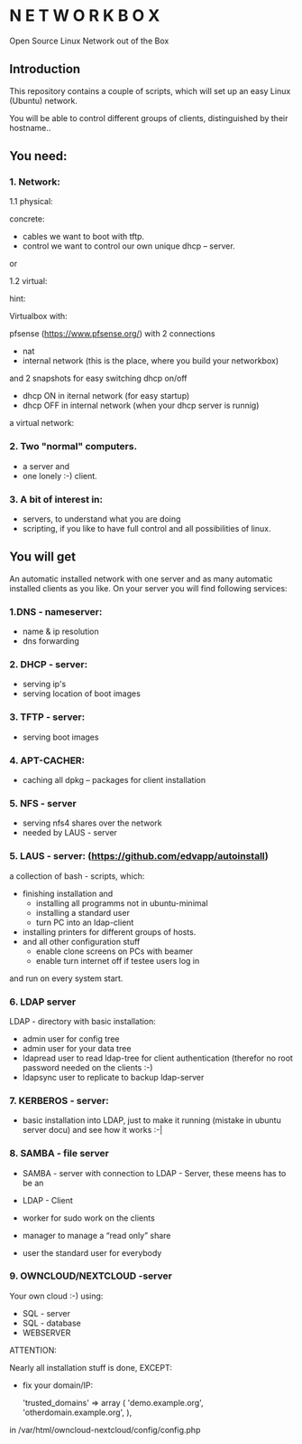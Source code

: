 # N E T W O R K B O X
Open Source Linux Network out of the Box

## Introduction
This repository contains a couple of scripts, which will set up an easy Linux (Ubuntu) network.

You will be able to control different groups of clients, distinguished by their hostname.. 

## You need:

### 1. Network:
1.1 physical:

concrete:

- cables	we want to boot with tftp.
- control	we want to control our own unique dhcp – server.

or

1.2 virtual:

hint:

Virtualbox with:

pfsense (https://www.pfsense.org/) with 2 connections
- nat 
- internal network (this is the place, where you build your networkbox)

and 2 snapshots for easy switching dhcp on/off
- dhcp ON in iternal network (for easy startup)
- dhcp OFF in internal network (when your dhcp server is runnig)

a virtual network:

### 2. Two "normal" computers.
- a server and
- one lonely :-) client.

### 3. A bit of interest in:
- servers, to understand what you are doing
- scripting, if you like to have full control and all possibilities of linux.

## You will get

An automatic installed network with one server and as many automatic installed clients as you like.
On your server you will find following services:

### 1.DNS - nameserver:
- name & ip resolution
- dns forwarding

### 2. DHCP - server:
- serving ip's
- serving location of boot images

### 3. TFTP - server:
- serving boot images

### 4. APT-CACHER:
- caching all dpkg – packages for client installation

### 5. NFS - server
- serving nfs4 shares over the network
- needed by LAUS - server

### 5. LAUS - server: (https://github.com/edvapp/autoinstall)
a collection of bash - scripts, which:
- finishing installation and
    - installing all programms not in ubuntu-minimal
    - installing a standard user
    - turn PC into an ldap-client
- installing printers for different groups of hosts.
- and all other configuration stuff 
    - enable clone screens on PCs with beamer
    - enable turn internet off if testee users log in

and run on every system start.

### 6. LDAP server
LDAP - directory with basic installation:
- admin user for config tree
- admin user for your data tree
- ldapread user to read ldap-tree for client authentication (therefor no root password needed on the clients :-)
- ldapsync user to replicate to backup ldap-server

### 7. KERBEROS - server:
- basic installation into LDAP, just to make it running (mistake in ubuntu server docu) and see how it works :-| 

### 8. SAMBA - file server
- SAMBA - server with connection to LDAP - Server, these meens has to be an 
- LDAP - Client

- worker	for sudo work on the clients
- manager	to manage a “read only” share
- user		the standard user for everybody

### 9. OWNCLOUD/NEXTCLOUD -server
Your own cloud :-) using:
- SQL - server
- SQL - database
- WEBSERVER

ATTENTION:

Nearly all installation stuff is done, EXCEPT:
- fix your domain/IP:

    'trusted_domains' =>
    array (
        'demo.example.org',
        'otherdomain.example.org',
    ),
    
  
in /var/html/owncloud-nextcloud/config/config.php


